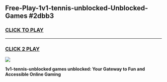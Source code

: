 
## Free-Play-1v1-tennis-unblocked-Unblocked-Games #2dbb3
<h3>
<a href="https://news.freeplayer.one?title=1v1-tennis-unblocked&ref=8M">CLICK TO PLAY</a></h3>
<hr>

<h3>
<a href="https://news.freeplayer.one?title=1v1-tennis-unblocked&ref=8M">CLICK 2 PLAY</a>
  
</h3>

<a href="https://news.freeplayer.one?title=1v1-tennis-unblocked&ref=8M"><img src="https://clearcache.store/games.png"></a>


**1v1-tennis-unblocked games unblocked: Your Gateway to Fun and Accessible Online Gaming**
